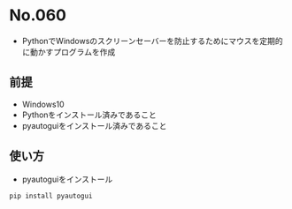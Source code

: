 # No.060

- PythonでWindowsのスクリーンセーバーを防止するためにマウスを定期的に動かすプログラムを作成

## 前提

- Windows10
- Pythonをインストール済みであること
- pyautoguiをインストール済みであること

## 使い方

- pyautoguiをインストール

```bash
pip install pyautogui
```
